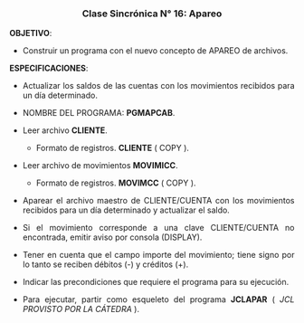 <div style="text-align:center">

<h3> Clase Sincrónica N° 16: Apareo </h3>

</div>

<div style="text-align:justify">

<strong>OBJETIVO</strong>: 
* Construir un programa con el nuevo concepto de APAREO de archivos.

<strong>ESPECIFICACIONES</strong>:
* Actualizar los saldos de las cuentas con los movimientos recibidos para un día determinado.

* NOMBRE DEL PROGRAMA: <strong>PGMAPCAB</strong>.

* Leer archivo <strong>CLIENTE</strong>.
    * Formato de registros. <strong>CLIENTE</strong> ( COPY ).

* Leer archivo de movimientos <strong>MOVIMICC</strong>.
    * Formato de registros. <strong>MOVIMCC</strong> ( COPY ).

* Aparear el archivo maestro de CLIENTE/CUENTA con los movimientos recibidos para un día determinado y actualizar el saldo.

* Si el movimiento corresponde a una clave CLIENTE/CUENTA no encontrada, emitir aviso por consola (DISPLAY). 

* Tener en cuenta que el campo importe del movimiento; tiene signo por lo tanto se reciben débitos (-) y créditos (+). 

* Indicar las precondiciones que requiere el programa para su ejecución.

* Para ejecutar, partir como esqueleto del programa <strong>JCLAPAR</strong> ( <em>JCL PROVISTO POR LA CÁTEDRA</em> ).

</div>